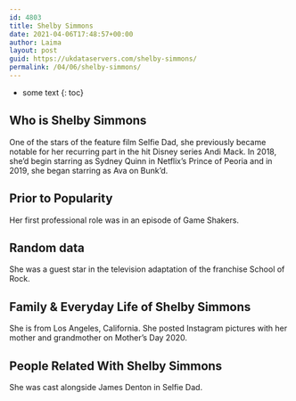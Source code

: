 ```yaml
---
id: 4803
title: Shelby Simmons
date: 2021-04-06T17:48:57+00:00
author: Laima
layout: post
guid: https://ukdataservers.com/shelby-simmons/
permalink: /04/06/shelby-simmons/
---
```


* some text
{: toc}


## Who is Shelby Simmons
                  
                  
                  
One of the stars of the feature film Selfie Dad, she previously became notable for her recurring part in the hit Disney series Andi Mack. In 2018, she&#8217;d begin starring as Sydney Quinn in Netflix&#8217;s Prince of Peoria and in 2019, she began starring as Ava on Bunk&#8217;d. 
                  
              
            
              
            
                
                
                
## Prior to Popularity
                  
                  
                  
Her first professional role was in an episode of Game Shakers.
                  
              
            
              
            
                
                
                
## Random data
                  
                  
                  
She was a guest star in the television adaptation of the franchise School of Rock.
                  
              
            
              
            
                
                
                
## Family & Everyday Life of Shelby Simmons
                  
                  
                  
She is from Los Angeles, California. She posted Instagram pictures with her mother and grandmother on Mother&#8217;s Day 2020. 
                  
              
            
              
            
                
                
                
## People Related With Shelby Simmons
                  
                  
                  
She was cast alongside James Denton in Selfie Dad.
                  
              
            
              
            
                
              
            
              
              
            
            
              
            
          
          
          